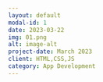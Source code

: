 ```yaml
---
layout: default
modal-id: 1
date: 2023-03-22
img: 01.png
alt: image-alt
project-date: March 2023
client: HTML,CSS,JS
category: App Development
---
```


